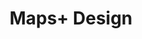---
title: Maps+ Design
layout: page
show_sidebar: false
hero_image: /images/brandi-redd-aJTiW00qqtI-unsplash.jpg
hero_darken: true
---